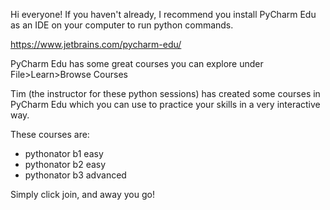 Hi everyone!
If you haven't already, I recommend you install PyCharm Edu as an IDE on your computer to run python commands.

https://www.jetbrains.com/pycharm-edu/

PyCharm Edu has some great courses you can explore under File>Learn>Browse Courses

Tim (the instructor for these python sessions) has created some courses in PyCharm Edu which you can use to practice your skills in a very interactive way.

These courses are:

* pythonator b1 easy
* pythonator b2 easy
* pythonator b3 advanced

Simply click join, and away you go!
